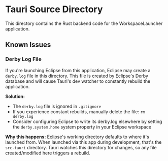 # Tauri Source Directory

This directory contains the Rust backend code for the WorkspaceLauncher application.

## Known Issues

### Derby Log File

If you're launching Eclipse from this application, Eclipse may create a `derby.log` file in this directory. This file is created by Eclipse's Derby database and will cause Tauri's dev watcher to constantly rebuild the application.

**Solution:**

- The `derby.log` file is ignored in `.gitignore`
- If you experience constant rebuilds, manually delete the file: `rm derby.log`
- Consider configuring Eclipse to write its derby.log elsewhere by setting the `derby.system.home` system property in your Eclipse workspace

**Why this happens:**
Eclipse's working directory defaults to where it's launched from. When launched via this app during development, that's the `src-tauri` directory. Tauri watches this directory for changes, so any file created/modified here triggers a rebuild.
